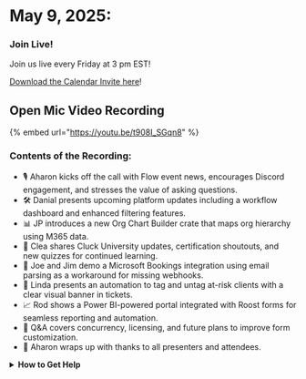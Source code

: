 # May 9, 2025:

### **Join Live!**

Join us live every Friday at 3 pm EST!

&#x20;[Download the Calendar Invite here](https://engine.rewst.io/webhooks/custom/trigger/02eb02e2-1177-43d9-9e13-8547414979fc/c47fdd7f-4075-47a8-ba92-94e790e67c06?request_type=open_mic_link&)!

## Open Mic Video Recording

{% embed url="https://youtu.be/t908I_SGqn8" %}

### Contents of the Recording:

* 🎙️ Aharon kicks off the call with Flow event news, encourages Discord engagement, and stresses the value of asking questions.
* 🛠️ Danial presents upcoming platform updates including a workflow dashboard and enhanced filtering features.
* 📊 JP introduces a new Org Chart Builder crate that maps org hierarchy using M365 data.
* 🏫 Clea shares Cluck University updates, certification shoutouts, and new quizzes for continued learning.
* 🔁 Joe and Jim demo a Microsoft Bookings integration using email parsing as a workaround for missing webhooks.
* 🚦 Linda presents an automation to tag and untag at-risk clients with a clear visual banner in tickets.
* 📈 Rod shows a Power BI-powered portal integrated with Roost forms for seamless reporting and automation.
* 💬 Q\&A covers concurrency, licensing, and future plans to improve form customization.
* 🎤 Aharon wraps up with thanks to all presenters and attendees.

<details>

<summary><strong>How to Get Help</strong></summary>

* 💬 Chat (Discord): [https://discord.gg/rewst​​ ](https://discord.gg/rewst%E2%80%8B%E2%80%8B)
  * Private #\{{ msp \}} channel
  * \#the-kewp
* 🎫 Submit Tickets to: the\_roc@rewst.io
* 📝 Feature Request + Integration Requests: [https://rewst.canny.io/](https://rewst.canny.io/)

**CLUCK UNIVERSITY – REWST TRAINING:**&#x20;

* 👨‍🏫 Live Instructor-Led Training: [https://calendly.com/cluck-u/](https://calendly.com/cluck-u/)
* 🏁 Rewst Foundations Training: [https://docs.rewst.help/cluck-university/rewst-foundations-10x](https://docs.rewst.help/cluck-university/rewst-foundations-10x)
* ▶️ On-demand Videos: [https://docs.rewst.help/cluck-university/rewst-foundations-10x](https://docs.rewst.help/cluck-university/rewst-foundations-10x)

**DOCS:**&#x20;

* 🥚 Rewst Docs: [https://docs.rewst.help ](https://docs.rewst.help)
* ⛩️ Jinja Docs: [https://jinja.palletsprojects.com/](https://jinja.palletsprojects.com/)

**KEY LINKS:**&#x20;

* 📝 Feature Request + Integration Requests: [https://rewst.canny.io/](https://rewst.canny.io/)

</details>
